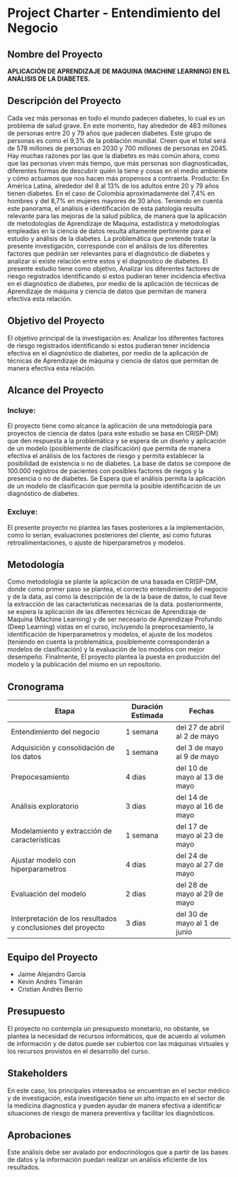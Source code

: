 # Project Charter - Entendimiento del Negocio

## Nombre del Proyecto

**APLICACIÓN DE APRENDIZAJE DE MAQUINA (MACHINE LEARNING) EN EL ANÁLISIS DE LA DIABETES.**

## Descripción del Proyecto

Cada vez más personas en todo el mundo padecen diabetes, lo cual es un problema de salud grave. En este momento, hay alrededor de 463 millones de personas entre 20 y 79 años que padecen diabetes. Este grupo de personas es como el 9,3% de la población mundial. Creen que el total será de 578 millones de personas en 2030 y 700 millones de personas en 2045. 
Hay muchas razones por las que la diabetes es más común ahora, como que las personas viven más tiempo, que más personas son diagnosticadas, diferentes formas de descubrir quién la tiene y cosas en el medio ambiente y cómo actuamos que nos hacen más propensos a contraerla. Producto: En América Latina, alrededor del 8 al 13% de los adultos entre 20 y 79 años tienen diabetes. En el caso de Colombia aproximadamente del 7,4% en hombres y del 8,7% en mujeres mayores de 30 años.
Teniendo en cuenta este panorama, el análisis e identificación de esta patología resulta relevante para las mejoras de la salud pública, de manera que la aplicación de metodologías de Aprendizaje de Maquina, estadística y metodologías empleadas en la ciencia de datos resulta altamente pertinente para el estudio y análisis de la diabetes.
La problemática que pretende tratar la presente investigación, corresponde con el análisis de los diferentes factores que pedirán ser relevantes para el diagnóstico de diabetes y analizar si existe relación entre estos y el diagnostico de diabetes.
El presente estudio tiene como objetivo, Analizar los diferentes factores de riesgo registrados identificando si estos pudieran tener incidencia efectiva en el diagnóstico de diabetes, por medio de la aplicación de técnicas de Aprendizaje de máquina y ciencia de datos que permitan de manera efectiva esta relación.

## Objetivo del Proyecto

El objetivo principal de la investigación es:
Analizar los diferentes factores de riesgo registrados identificando si estos pudieran tener incidencia efectiva en el diagnóstico de diabetes, por medio de la aplicación de técnicas de Aprendizaje de máquina y ciencia de datos que permitan de manera efectiva esta relación.

## Alcance del Proyecto

### Incluye:

El proyecto tiene como alcance la aplicación de una metodología para proyectos de ciencia de datos (para este estudio se basa en CRISP-DM) que den respuesta a la problemática y se espera de un diseño y aplicación de un modelo (posiblemente de clasificación) que permita de manera efectiva el análisis de los factores de riesgo y permita establecer la posibilidad de existencia o no de diabetes.
La base de datos se compone de 100.000 registros de pacientes con posibles factores de riegos y la presencia o no de diabetes.
Se Espera que el análisis permita la aplicación de un modelo de clasificación que permita la posible identificación de un diagnóstico de diabetes. 

### Excluye:

El presente proyecto no plantea las fases posteriores a la implementación, como lo serian, evaluaciones posteriores del cliente, así como futuras retroalimentaciones, o ajuste de hiperparametros y modelos.

## Metodología

Como metodología se plante la aplicación de una basada en CRISP-DM, donde como primer paso se plantea, el correcto entendimiento del negocio y de la data, así como la descripción de la de la base de datos, lo cual lleve la extracción de las características necesarias de la data. posteriormente, se espera la aplicación de las diferentes técnicas de Aprendizaje de Maquina (Machine Learning) y de ser necesario de Aprendizaje Profundo (Deep Learning) vistas en el curso, incluyendo la preprocesamiento, la identificación de hiperparametros y modelos, el ajuste de los modelos (teniendo en cuenta la problemática, posiblemente corresponderán a modelos de clasificación) y la evaluación de los modelos con mejor desempeño. 
Finalmente, El proyecto plantea la puesta en producción del modelo y la publicación del mismo en un repositorio.


## Cronograma

| Etapa | Duración Estimada | Fechas |
|------|---------|-------|
| Entendimiento del negocio | 1 semana | del 27 de abril al 2 de mayo |
| Adquisición y consolidación de los datos | 1 semana | del 3 de mayo al 9 de mayo |
| Prepocesamiento | 4 dias | del 10 de mayo al 13 de mayo |
| Análisis exploratorio | 3 dias | del 14 de mayo al 16 de mayo |
| Modelamiento y extracción de características | 1 semana | del 17 de mayo al 23 de mayo |
| Ajustar modelo con hiperparametros | 4 dias  | del 24 de mayo al 27 de mayo |
| Evaluación del modelo | 2 dias  | del 28 de mayo al 29 de mayo |
| Interpretación de los resultados y conclusiones del proyecto | 3 dias | del 30 de mayo al 1 de junio |

## Equipo del Proyecto

- Jaime Alejandro García
- Kevin Andrés Timarán
- Cristian Andrés Berrio

## Presupuesto

El proyecto no contempla un presupuesto monetario, no obstante, se plantea la necesidad de recursos informáticos, que de acuerdo al volumen de información y de datos puede ser cubiertos con las máquinas virtuales y los recursos provistos en el desarrollo del curso.

## Stakeholders

En este caso, los principales interesados se encuentran en el sector médico y de investigación, esta investigación tiene un alto impacto en el sector de la medicina diagnostica y pueden ayudar de manera efectiva a identificar situaciones de riesgo de manera preventiva y facilitar los diagnósticos. 

## Aprobaciones

Este análisis debe ser avalado por endocrinólogos que a partir de las bases de datos y la información puedan realizar un análisis eficiente de los resultados.
